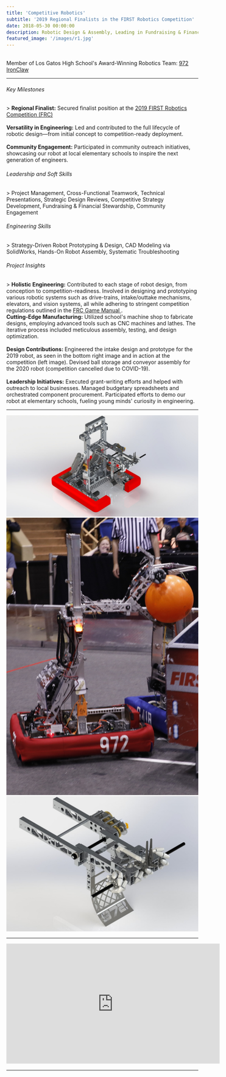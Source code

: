 ```yaml
---
title: 'Competitive Robotics'
subtitle: '2019 Regional Finalists in the FIRST Robotics Competition'
date: 2018-05-30 00:00:00
description: Robotic Design & Assembly, Leading in Fundraising & Finance, and Igniting Community Passion for Engineering
featured_image: '/images/r1.jpg'
---
```


<br>
Member of Los Gatos High School's Award-Winning Robotics Team: <a href ="http://ironclaw972.org/"> 972 IronClaw </a> 

<hr>
  
<h6> Key Milestones </h6>
> <b>Regional Finalist:</b> Secured finalist position at the <a href="https://frc-events.firstinspires.org/team/972">  2019 FIRST Robotics Competition (FRC)</a> <br><br> <b>Versatility in Engineering:</b> Led and contributed to the full lifecycle of robotic design—from initial concept to competition-ready deployment. <br><br> <b>Community Engagement:</b> Participated in community outreach initiatives, showcasing our robot at local elementary schools to inspire the next generation of engineers.

<h6> Leadership and Soft Skills </h6>
> Project Management, Cross-Functional Teamwork, Technical Presentations, Strategic Design Reviews, Competitive Strategy Development, Fundraising & Financial Stewardship, Community Engagement

<h6> Engineering Skills </h6>
> Strategy-Driven Robot Prototyping & Design, CAD Modeling via SolidWorks, Hands-On Robot Assembly, Systematic Troubleshooting


<h6> Project Insights </h6>
> <b>Holistic Engineering:</b> Contributed to each stage of robot design, from conception to competition-readiness. Involved in designing and prototyping various robotic systems such as drive-trains, intake/outtake mechanisms, elevators, and vision systems, all while adhering to stringent competition regulations outlined in the <a href="https://firstfrc.blob.core.windows.net/frc2020/Manual/2020FRCGameSeasonManual.pdf"> FRC Game Manual </a>.  
<br> <b>Cutting-Edge Manufacturing:</b> Utilized school's machine shop to fabricate designs, employing advanced tools such as CNC machines and lathes. The iterative process included meticulous assembly, testing, and design optimization.
<br><br> <b>Design Contributions: </b> Engineered the intake design and prototype for the 2019 robot, as seen in the bottom right image and in action at the competition (left image). Devised ball storage and conveyor assembly for the 2020 robot (competition cancelled due to COVID-19).
<br><br> <b>Leadership Initiatives:</b> Executed grant-writing efforts and helped with outreach to local businesses. Managed budgetary spreadsheets and orchestrated component procurement. Participated efforts to demo our robot at elementary schools, fueling young minds' curiosity in engineering.



---


<div class="gallery" data-columns="1">
	<img src="/images/r1.jpg">
	<img src="/images/r4.jpg">
	<img src="/images/r2.jpg">
</div>


---


<iframe width="560" height="315" src="https://www.youtube.com/embed/pdRBp6AnNCw" frameborder="0" allow="accelerometer; autoplay; clipboard-write; encrypted-media; gyroscope; picture-in-picture" allowfullscreen></iframe>


---

